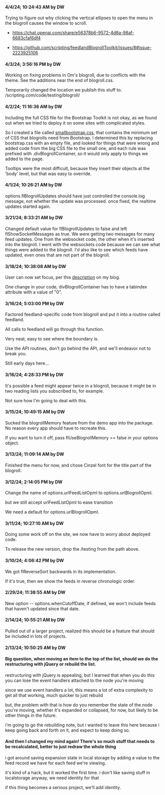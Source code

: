 #### 4/4/24; 10:24:43 AM by DW

Trying to figure out why clicking the vertical ellipses to open the menu in the blogroll causes the window to scroll. 

* https://chat.openai.com/share/e56378b6-9572-4d8a-98af-6683cfaf6df4

* https://github.com/scripting/feedlandBlogrollToolkit/issues/8#issue-2223925106



#### 4/3/24; 3:56:16 PM by DW

Working on fixing problems in Om's blogroll, due to conflicts with the theme. See the additions near the end of blogroll.css.

Temporarily changed the location we publish this stuff to. /scripting.com/code/testing/blogroll/

#### 4/2/24; 11:16:36 AM by DW

Including the full CSS file for the Bootstrap Toolkit is not okay, as we found out when we tried to deploy it on some sites with complicated styles. 

So I created a file called <a href="http://scripting.com/code/blogroll/smallbootstrap.css">smallbootstrap.css</a>, that contains the minimum set of CSS that blogrolls need from Bootstrap. I determined this by replacing bootstrap.css with an empty file, and looked for things that were wrong and added code from the big CSS file to the small one, and each rule was prefixed with .divBlogrollContainer, so it would only apply to things we added to the page. 

Tooltips were the most difficult, because they insert their objects at the 'body' level, but that was easy to override. 

#### 4/1/24; 10:26:21 AM by DW

options.flBlogrollUpdates should have just controlled the console.log message, not whether the update was processed. once fixed, the realtime updates started again.  

#### 3/21/24; 8:33:21 AM by DW

Changed default value for flBlogrollUpdates to false and left flShowSocketMessages as true. We were getting two messages for many feed updates. One from the websocket code, the other when it's inserted into the blogroll. I went with the websockets code because we can see what things were added to the blogroll. I'd also like to see which feeds have updated, even ones that are not part of the blogroll. 

#### 3/18/24; 10:38:08 AM by DW

User can now set focus, per this <a href="http://scripting.com/2024/03/18.html#a143125">description</a> on my blog.

One change in your code, divBlogrollContainer has to have a tabindex attribute with a value of "0".

#### 3/16/24; 5:03:00 PM by DW

Factored feedland-specific code from blogroll and put it into a routine called feedland.

All calls to feedland will go through this function. 

Very neat, easy to see where the boundary is. 

Use the API routines, don't go behind the API, and we'll endeavor not to break you. 

Still early days here...

#### 3/16/24; 4:28:33 PM by DW

It's possible a feed might appear twice in a blogroll, because it might be in two reading lists you subscribed to, for example.

Not sure how I'm going to deal with this. 

#### 3/15/24; 10:49:15 AM by DW

Sucked the blogrollMemory feature from the demo app into the package. No reason every app should have to recreate this. 

If you want to turn it off, pass flUseBlogrollMemory == false in your options object. 

#### 3/13/24; 11:09:14 AM by DW

Finished the menu for now, and chose Cinzel font for the title part of the blogroll. 

#### 3/12/24; 2:14:05 PM by DW

Change the name of options.urlFeedListOpml to options.urlBlogrollOpml.

but we still accept urlFeedListOpml to ease transition

We need a default for options.urlBlogrollOpml.

#### 3/11/24; 10:27:10 AM by DW

Doing some work off on the site, we now have to worry about deployed code.

To release the new version, drop the /testing from the path above.

#### 3/10/24; 4:06:42 PM by DW

We got flReverseSort backwards in its implementation. 

If it's true, then we show the feeds in reverse chronologic order. 

#### 2/29/24; 11:38:55 AM by DW

New option -- options.whenCutoffDate, if defined, we won't include feeds that haven't updated since that date.

#### 2/14/24; 10:55:21 AM by DW

Pulled out of a larger project, realized this should be a feature that should be included in lots of projects.

#### 2/13/24; 10:50:25 AM by DW

#### Big question, when moving an item to the top of the list, should we do the restructuring with jQuery or rebuild the list.

restructuring with jQuery is appealing, but I learned that when you do this you can lose the event handlers attached to the node you're moving

since we use event handlers a lot, this means a lot of extra complexity to get all that working, much quicker to just rebuild

but, the problem with that is how do you remember the state of the node you're moving, whether it's expanded or collapsed, for now, but likely to be other things in the future.

i'm going to go the rebuilding note, but i wanted to leave this here because i keep going back and forth on it, and expect to keep doing so.

#### And then I changed my mind again! There's so much stuff that needs to be recalculated, better to just redraw the whole thing

i got around saving expansion state in local storage by adding a value to the feed record we have for each feed we're viewing. 

it's kind of a hack, but it worked the first time. i don't like saving stuff in localstorage anyway, we need identity for that

if this thing becomes a serious project, we'll add identity.


